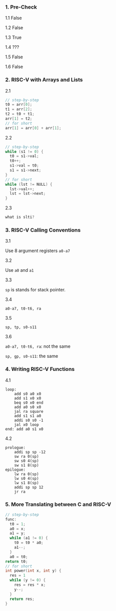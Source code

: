 ### 1. Pre-Check

1.1 False

1.2 False

1.3 True

1.4 ???

1.5 False

1.6 False

### 2. RISC-V with Arrays and Lists

2.1

```c
// step-by-step
t0 = arr[0];
t1 = arr[2];
t2 = t0 + t1;
arr[1] = t2;
// for short
arr[1] = arr[0] + arr[1];
```

2.2

```c
// step-by-step
while (s1 != 0) {
  t0 = s1->val;
  t0++;
  s1->val = t0;
  s1 = s1->next;
}
// for short
while (lst != NULL) {
  lst->val++;
  lst = lst->next;
}
```

2.3

```c
what is slti? 
```

### 3. RISC-V Calling Conventions

3.1

Use 8 argument registers `a0-a7`

3.2

Use `a0` and `a1`

3.3

`sp` is stands for stack pointer. 

3.4

`a0-a7, t0-t6, ra`

3.5

`sp, tp, s0-s11`

3.6

`a0-a7, t0-t6, ra`: not the same

`sp, gp, s0-s11`: the same

### 4. Writing RISC-V Functions

4.1

```assembly
loop:
	add s0 a0 x0
	add s1 x0 x0
	beq s0 x0 end
	add a0 s0 x0
	jal ra square
	add s1 s1 a0
	addi s0 s0 -1
	jal x0 loop
end: add a0 s1 x0
```

4.2

```assembly
prologue:
	addi sp sp -12
	sw ra 0(sp)
	sw s0 4(sp)
	sw s1 8(sp)
epilogue:
	lw ra 0(sp)
	lw s0 4(sp)
	lw s1 8(sp)
	addi sp sp 12
	jr ra
```

### 5. More Translating between C and RISC-V

```c
// step-by-step
func:
  t0 = 1;
  a0 = x;
  a1 = y;
  while (a1 != 0) {
    t0 = t0 * a0;
    a1--;
  }
  a0 = t0;
return t0;
// for short
int power(int x, int y) {
  res = 1
  while (y != 0) {
    res = res * x;
    y--;
  }
  return res;
}
```









